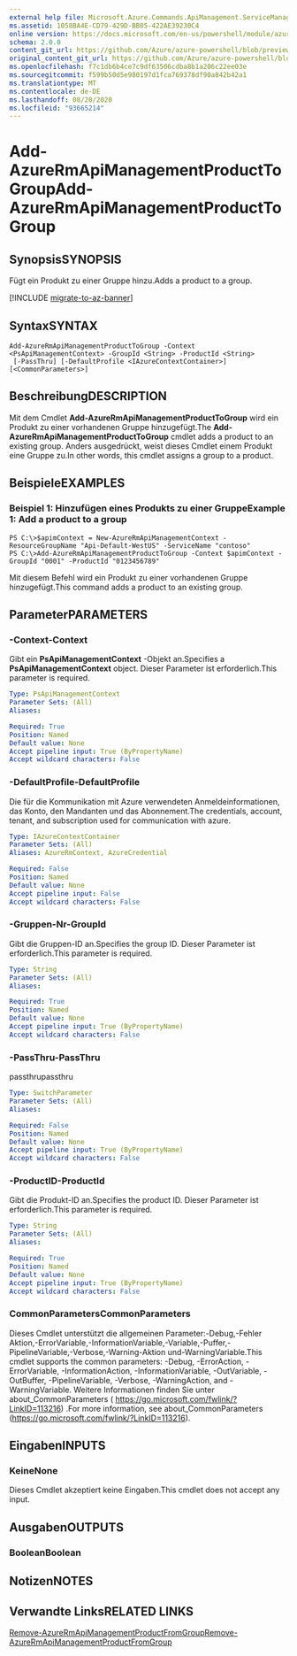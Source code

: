 ```yaml
---
external help file: Microsoft.Azure.Commands.ApiManagement.ServiceManagement.dll-Help.xml
ms.assetid: 1058BA4E-CD79-429D-BB05-422AE39230C4
online version: https://docs.microsoft.com/en-us/powershell/module/azurerm.apimanagement/add-azurermapimanagementproducttogroup
schema: 2.0.0
content_git_url: https://github.com/Azure/azure-powershell/blob/preview/src/ResourceManager/ApiManagement/Commands.ApiManagement/help/Add-AzureRmApiManagementProductToGroup.md
original_content_git_url: https://github.com/Azure/azure-powershell/blob/preview/src/ResourceManager/ApiManagement/Commands.ApiManagement/help/Add-AzureRmApiManagementProductToGroup.md
ms.openlocfilehash: f7c1db6b4ce7c9df63506cdba8b1a206c22ee03e
ms.sourcegitcommit: f599b50d5e980197d1fca769378df90a842b42a1
ms.translationtype: MT
ms.contentlocale: de-DE
ms.lasthandoff: 08/20/2020
ms.locfileid: "93665214"
---
```

# <span data-ttu-id="69e2b-101">Add-AzureRmApiManagementProductToGroup</span><span class="sxs-lookup"><span data-stu-id="69e2b-101">Add-AzureRmApiManagementProductToGroup</span></span>

## <span data-ttu-id="69e2b-102">Synopsis</span><span class="sxs-lookup"><span data-stu-id="69e2b-102">SYNOPSIS</span></span>
<span data-ttu-id="69e2b-103">Fügt ein Produkt zu einer Gruppe hinzu.</span><span class="sxs-lookup"><span data-stu-id="69e2b-103">Adds a product to a group.</span></span>

[!INCLUDE [migrate-to-az-banner](../../includes/migrate-to-az-banner.md)]

## <span data-ttu-id="69e2b-104">Syntax</span><span class="sxs-lookup"><span data-stu-id="69e2b-104">SYNTAX</span></span>

```
Add-AzureRmApiManagementProductToGroup -Context <PsApiManagementContext> -GroupId <String> -ProductId <String>
 [-PassThru] [-DefaultProfile <IAzureContextContainer>] [<CommonParameters>]
```

## <span data-ttu-id="69e2b-105">Beschreibung</span><span class="sxs-lookup"><span data-stu-id="69e2b-105">DESCRIPTION</span></span>
<span data-ttu-id="69e2b-106">Mit dem Cmdlet **Add-AzureRmApiManagementProductToGroup** wird ein Produkt zu einer vorhandenen Gruppe hinzugefügt.</span><span class="sxs-lookup"><span data-stu-id="69e2b-106">The **Add-AzureRmApiManagementProductToGroup** cmdlet adds a product to an existing group.</span></span>
<span data-ttu-id="69e2b-107">Anders ausgedrückt, weist dieses Cmdlet einem Produkt eine Gruppe zu.</span><span class="sxs-lookup"><span data-stu-id="69e2b-107">In other words, this cmdlet assigns a group to a product.</span></span>

## <span data-ttu-id="69e2b-108">Beispiele</span><span class="sxs-lookup"><span data-stu-id="69e2b-108">EXAMPLES</span></span>

### <span data-ttu-id="69e2b-109">Beispiel 1: Hinzufügen eines Produkts zu einer Gruppe</span><span class="sxs-lookup"><span data-stu-id="69e2b-109">Example 1: Add a product to a group</span></span>
```
PS C:\>$apimContext = New-AzureRmApiManagementContext -ResourceGroupName "Api-Default-WestUS" -ServiceName "contoso"
PS C:\>Add-AzureRmApiManagementProductToGroup -Context $apimContext -GroupId "0001" -ProductId "0123456789"
```

<span data-ttu-id="69e2b-110">Mit diesem Befehl wird ein Produkt zu einer vorhandenen Gruppe hinzugefügt.</span><span class="sxs-lookup"><span data-stu-id="69e2b-110">This command adds a product to an existing group.</span></span>

## <span data-ttu-id="69e2b-111">Parameter</span><span class="sxs-lookup"><span data-stu-id="69e2b-111">PARAMETERS</span></span>

### <span data-ttu-id="69e2b-112">-Context</span><span class="sxs-lookup"><span data-stu-id="69e2b-112">-Context</span></span>
<span data-ttu-id="69e2b-113">Gibt ein **PsApiManagementContext** -Objekt an.</span><span class="sxs-lookup"><span data-stu-id="69e2b-113">Specifies a **PsApiManagementContext** object.</span></span>
<span data-ttu-id="69e2b-114">Dieser Parameter ist erforderlich.</span><span class="sxs-lookup"><span data-stu-id="69e2b-114">This parameter is required.</span></span>

```yaml
Type: PsApiManagementContext
Parameter Sets: (All)
Aliases: 

Required: True
Position: Named
Default value: None
Accept pipeline input: True (ByPropertyName)
Accept wildcard characters: False
```

### <span data-ttu-id="69e2b-115">-DefaultProfile</span><span class="sxs-lookup"><span data-stu-id="69e2b-115">-DefaultProfile</span></span>
<span data-ttu-id="69e2b-116">Die für die Kommunikation mit Azure verwendeten Anmeldeinformationen, das Konto, den Mandanten und das Abonnement.</span><span class="sxs-lookup"><span data-stu-id="69e2b-116">The credentials, account, tenant, and subscription used for communication with azure.</span></span>
 
```yaml
Type: IAzureContextContainer
Parameter Sets: (All)
Aliases: AzureRmContext, AzureCredential

Required: False
Position: Named
Default value: None
Accept pipeline input: False
Accept wildcard characters: False
```

### <span data-ttu-id="69e2b-117">-Gruppen-Nr</span><span class="sxs-lookup"><span data-stu-id="69e2b-117">-GroupId</span></span>
<span data-ttu-id="69e2b-118">Gibt die Gruppen-ID an.</span><span class="sxs-lookup"><span data-stu-id="69e2b-118">Specifies the group ID.</span></span>
<span data-ttu-id="69e2b-119">Dieser Parameter ist erforderlich.</span><span class="sxs-lookup"><span data-stu-id="69e2b-119">This parameter is required.</span></span>

```yaml
Type: String
Parameter Sets: (All)
Aliases: 

Required: True
Position: Named
Default value: None
Accept pipeline input: True (ByPropertyName)
Accept wildcard characters: False
```

### <span data-ttu-id="69e2b-120">-PassThru</span><span class="sxs-lookup"><span data-stu-id="69e2b-120">-PassThru</span></span>
<span data-ttu-id="69e2b-121">passthru</span><span class="sxs-lookup"><span data-stu-id="69e2b-121">passthru</span></span>

```yaml
Type: SwitchParameter
Parameter Sets: (All)
Aliases: 

Required: False
Position: Named
Default value: None
Accept pipeline input: True (ByPropertyName)
Accept wildcard characters: False
```

### <span data-ttu-id="69e2b-122">-ProductID</span><span class="sxs-lookup"><span data-stu-id="69e2b-122">-ProductId</span></span>
<span data-ttu-id="69e2b-123">Gibt die Produkt-ID an.</span><span class="sxs-lookup"><span data-stu-id="69e2b-123">Specifies the product ID.</span></span>
<span data-ttu-id="69e2b-124">Dieser Parameter ist erforderlich.</span><span class="sxs-lookup"><span data-stu-id="69e2b-124">This parameter is required.</span></span>

```yaml
Type: String
Parameter Sets: (All)
Aliases: 

Required: True
Position: Named
Default value: None
Accept pipeline input: True (ByPropertyName)
Accept wildcard characters: False
```

### <span data-ttu-id="69e2b-125">CommonParameters</span><span class="sxs-lookup"><span data-stu-id="69e2b-125">CommonParameters</span></span>
<span data-ttu-id="69e2b-126">Dieses Cmdlet unterstützt die allgemeinen Parameter:-Debug,-Fehler Aktion,-ErrorVariable,-InformationVariable,-Variable,-Puffer,-PipelineVariable,-Verbose,-Warning-Aktion und-WarningVariable.</span><span class="sxs-lookup"><span data-stu-id="69e2b-126">This cmdlet supports the common parameters: -Debug, -ErrorAction, -ErrorVariable, -InformationAction, -InformationVariable, -OutVariable, -OutBuffer, -PipelineVariable, -Verbose, -WarningAction, and -WarningVariable.</span></span> <span data-ttu-id="69e2b-127">Weitere Informationen finden Sie unter about_CommonParameters ( https://go.microsoft.com/fwlink/?LinkID=113216) .</span><span class="sxs-lookup"><span data-stu-id="69e2b-127">For more information, see about_CommonParameters (https://go.microsoft.com/fwlink/?LinkID=113216).</span></span>

## <span data-ttu-id="69e2b-128">Eingaben</span><span class="sxs-lookup"><span data-stu-id="69e2b-128">INPUTS</span></span>

### <span data-ttu-id="69e2b-129">Keine</span><span class="sxs-lookup"><span data-stu-id="69e2b-129">None</span></span>
<span data-ttu-id="69e2b-130">Dieses Cmdlet akzeptiert keine Eingaben.</span><span class="sxs-lookup"><span data-stu-id="69e2b-130">This cmdlet does not accept any input.</span></span>

## <span data-ttu-id="69e2b-131">Ausgaben</span><span class="sxs-lookup"><span data-stu-id="69e2b-131">OUTPUTS</span></span>

### <span data-ttu-id="69e2b-132">Boolean</span><span class="sxs-lookup"><span data-stu-id="69e2b-132">Boolean</span></span>

## <span data-ttu-id="69e2b-133">Notizen</span><span class="sxs-lookup"><span data-stu-id="69e2b-133">NOTES</span></span>

## <span data-ttu-id="69e2b-134">Verwandte Links</span><span class="sxs-lookup"><span data-stu-id="69e2b-134">RELATED LINKS</span></span>

[<span data-ttu-id="69e2b-135">Remove-AzureRmApiManagementProductFromGroup</span><span class="sxs-lookup"><span data-stu-id="69e2b-135">Remove-AzureRmApiManagementProductFromGroup</span></span>](./Remove-AzureRmApiManagementProductFromGroup.md)


